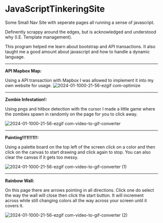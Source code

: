 # JavaScriptTinkeringSite
Some Small Nav Site with seperate pages all running a sense of javascript.

Definently scrappy around the edges, but is acknowledged and understood why (I.E. Template management).

This program helped me learn about bootstrap and API transactions. It also taught me a good amount about javascript and how to handle a dynamic language.

--------------------------------------------------------------------------------------------------------------------------------------------------------------------------

**API Mapbox Map:**

  Using a API transaction with Mapbox I was allowed to implement it into my own website for usage.
  ![2024-01-1000-21-56-ezgif com-optimize](https://github.com/Kingerthanu/JavaScriptTinkeringSite/assets/76754592/1c3abef9-728e-4d0a-a7bd-d9f403462013)

--------------------------------------------------------------------------------------------------------------------------------------------------------------------------

**Zombie Infestation!:**

  Using pngs and hitbox detection with the cursor I made a little game where the zombies spawn in randomly on the page for you to click away.
  
  ![2024-01-1000-21-56-ezgif com-video-to-gif-converter](https://github.com/Kingerthanu/JavaScriptTinkeringSite/assets/76754592/fa9ae5c8-3736-4e16-81e5-d792af48f3c4)

--------------------------------------------------------------------------------------------------------------------------------------------------------------------------

**Painting!!!1!!!1!!:**

  Using a palette board on the top left of the screen click on a color and then click on the canvas to start drawing and click again to stop. You can also clear the canvas if it gets too messy.
  
  ![2024-01-1000-21-56-ezgif com-video-to-gif-converter (1)](https://github.com/Kingerthanu/JavaScriptTinkeringSite/assets/76754592/d6c4dc59-5d18-4978-b509-ff09cf637eb1)

  --------------------------------------------------------------------------------------------------------------------------------------------------------------------------

**Rainbow Wall:**

  On this page there are arrows pointing in all directions. Click one do select the way the wall will close then click the start button. It will increment across while still changing colors all the way across your screen until it covers it.
  
  ![2024-01-1000-21-56-ezgif com-video-to-gif-converter (2)](https://github.com/Kingerthanu/JavaScriptTinkeringSite/assets/76754592/5b15ea61-6b39-45cf-ab5a-c0b83a79463d)
